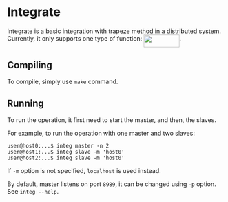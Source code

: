 # Integrate

Integrate is a basic integration with trapeze method in a distributed system.
Currently, it only supports one type of function: <img src="https://rawgit.com/in	git@github.com:luisbaldissera/ds-works/None/svgs/ad0609715f335782dffbef1b14a9256a.svg?invert_in_darkmode" align=middle width=82.59141000000001pt height=28.71230999999999pt/>.

## Compiling

To compile, simply use `make` command.

## Running

To run the operation, it first need to start the master, and then, the slaves.

For example, to run the operation with one master and two slaves:

```console
user@host0:...$ integ master -n 2
user@host1:...$ integ slave -m 'host0'
user@host2:...$ integ slave -m 'host0'
```

If `-m` option is not specified, `localhost` is used instead.

By default, master listens on port `8989`, it can be changed using `-p` option.
See `integ --help`.
